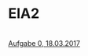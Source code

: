 # EIA2

<br>
<a href="https://jacquelinewagner.github.io/EIA2/aufgabe0/aufgabe0.htm" target="blank">Aufgabe 0, 18.03.2017</a><br>
